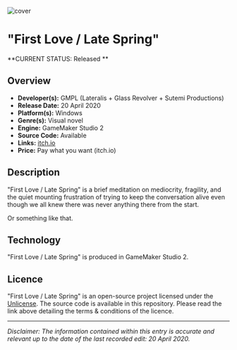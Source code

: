 ![cover](https://i.imgur.com/6stxnDS.png)

# "First Love / Late Spring"

**CURRENT STATUS: Released ** 

## Overview

* **Developer(s):** GMPL (Lateralis + Glass Revolver + Sutemi Productions)
* **Release Date:** 20 April 2020
* **Platform(s):** Windows
* **Genre(s):** Visual novel
* **Engine:** GameMaker Studio 2
* **Source Code:** Available
* **Links:** [itch.io](https://spncryn.itch.io/spring)
* **Price:** Pay what you want (itch.io)

## Description

"First Love / Late Spring" is a brief meditation on mediocrity, fragility, and the quiet mounting frustration of trying to keep the conversation alive even though we all knew there was never anything there from the start.

Or something like that.

## Technology

"First Love / Late Spring" is produced in GameMaker Studio 2. 

## Licence

"First Love / Late Spring" is an open-source project licensed under the [Unlicense](https://unlicense.org/). The source code is available in this repository. Please read the link above detailing the terms & conditions of the licence. 

---

*Disclaimer: The information contained within this entry is accurate and relevant up to the date of the last recorded edit: 20 April 2020.*

